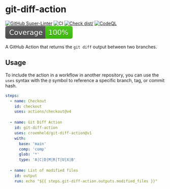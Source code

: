 # git-diff-action

[![GitHub Super-Linter](https://github.com/actions/typescript-action/actions/workflows/linter.yml/badge.svg)](https://github.com/super-linter/super-linter)
![CI](https://github.com/actions/typescript-action/actions/workflows/ci.yml/badge.svg)
[![Check dist/](https://github.com/actions/typescript-action/actions/workflows/check-dist.yml/badge.svg)](https://github.com/actions/typescript-action/actions/workflows/check-dist.yml)
[![CodeQL](https://github.com/actions/typescript-action/actions/workflows/codeql-analysis.yml/badge.svg)](https://github.com/actions/typescript-action/actions/workflows/codeql-analysis.yml)
[![Coverage](./badges/coverage.svg)](./badges/coverage.svg)

A GitHub Action that returns the `git diff` output between two branches.

## Usage

To include the action in a workflow in another repository, you can use the
`uses` syntax with the `@` symbol to reference a specific branch, tag, or commit
hash.

```yaml
steps:
  - name: Checkout
    id: checkout
    uses: actions/checkout@v4

  - name: Git Diff Action
    id: git-diff-action
    uses: croemheld/git-diff-action@v1
    with:
      base: 'main'
      comp: 'comp'
      glob: '*'
      type: 'A|C|D|M|R|T|U|X|B'

  - name: List of modified files
    id: output
    run: echo "${{ steps.git-diff-action.outputs.modified_files }}"
```
